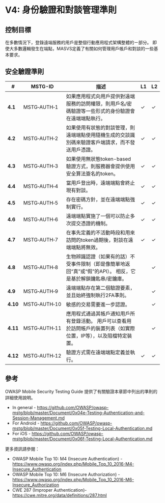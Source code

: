 # V4: 身份驗證和對談管理準則

## 控制目標

在多數情況下，登錄遠端服務的用戶是整個行動應用程式架構整體的ㄧ部分。 即使大多數邏輯發生在端點，MASVS定義了有關如何管理用戶帳戶和對談的一些基本要求。

## 安全驗證準則

| # | MSTG-ID | 描述 | L1 | L2 |
| --- | --- | --- | --- | --- |
| **4.1** | MSTG‑AUTH‑1 | 如果應用程式向用戶提供對遠端服務的訪問權限，則用戶名/密碼驗證等一些形式的身份驗證會在遠端端點執行。 | ✓ | ✓ |
| **4.2** | MSTG‑AUTH‑2 | 如果使用有狀態的對談管理，則遠端端點使用隨機生成的交談識別碼來驗證客戶端請求，而不發送用戶憑證。  | ✓ | ✓ |
| **4.3** | MSTG‑AUTH‑3 | 如果使用無狀態token-based驗證方式，則服務器會提供使用安全算法簽名的token。 | ✓ | ✓ |
| **4.4** | MSTG‑AUTH‑4 | 當用戶登出時，遠端端點會終止現有對談。 | ✓ | ✓ |
| **4.5** | MSTG‑AUTH‑5 | 存在密碼方針，並在遠端端點強制實行。 | ✓ | ✓ |
| **4.6** | MSTG‑AUTH‑6 | 遠端端點實施了一個可以防止多次提交憑證的機制。 | ✓ | ✓ |
| **4.7** | MSTG‑AUTH‑7 | 在事先定義的不活動時段和用來訪問的token過期後，對談在遠端端點將無效。 | ✓ | ✓ |
| **4.8** | MSTG‑AUTH‑8 | 生物辨識認證（如果有的話）不受事件限制（即是像簡單地返回“真”或“假”的API）。 相反，它是基於解鎖鑰匙串/密鑰庫。 |   | ✓ |
| **4.9** | MSTG‑AUTH‑9 | 遠端端點存在第二個驗證要素，並且始終強制執行2FA準則。  |   | ✓ |
| **4.10** | MSTG‑AUTH‑10 | 敏感的交易需要進一步認證。  |   | ✓ |
| **4.11** | MSTG‑AUTH‑11 | 應用程式通過其帳戶通知用戶所有登錄活動。 用戶可以查看用於訪問帳戶的裝置列表（如實際位置，IP等），以及阻檔特定裝置。 |  | ✓ |
| **4.12** | MSTG‑AUTH‑12 | 驗證方式需在遠端端點定義並執行。 | ✓ | ✓ |
<div style="page-break-after: always;">
</div>

## 參考

OWASP Mobile Security Testing Guide 提供了有關驗證本章節中列出的準則的詳細使用說明。

- In general - <https://github.com/OWASP/owasp-mstg/blob/master/Document/0x04e-Testing-Authentication-and-Session-Management.md>
- For Android - <https://github.com/OWASP/owasp-mstg/blob/master/Document/0x05f-Testing-Local-Authentication.md>
- For iOS - <https://github.com/OWASP/owasp-mstg/blob/master/Document/0x06f-Testing-Local-Authentication.md>

更多資訊請參閱：

- OWASP Mobile Top 10: M4 (Insecure Authentication) - <https://www.owasp.org/index.php/Mobile_Top_10_2016-M4-Insecure_Authentication>
- OWASP Mobile Top 10: M6 (Insecure Authorization) - <https://www.owasp.org/index.php/Mobile_Top_10_2016-M6-Insecure_Authorization>
- CWE 287 (Improper Authentication)- <https://cwe.mitre.org/data/definitions/287.html>

